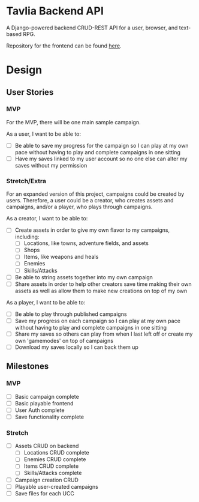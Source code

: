 # Tavlia Backend API
A Django-powered backend CRUD-REST API for a user, browser, and text-based RPG.

Repository for the frontend can be found [here](https://github.com/uriapete/tavlia-text-rpg-frontend).

# Design

## User Stories

### MVP

For the MVP, there will be one main sample campaign.

As a user, I want to be able to:
- [ ] Be able to save my progress for the campaign so I can play at my own pace without having to play and complete campaigns in one sitting
- [ ] Have my saves linked to my user account so no one else can alter my saves without my permission

### Stretch/Extra

For an expanded version of this project, campaigns could be created by users.
Therefore, a user could be a creator, who creates assets and campaigns, and/or a player, who plays through campaigns.

As a creator, I want to be able to:
- [ ] Create assets in order to give my own flavor to my campaigns, including:
    - [ ] Locations, like towns, adventure fields, and assets
    - [ ] Shops      
    - [ ] Items, like weapons and heals
    - [ ] Enemies
    - [ ] Skills/Attacks
- [ ] Be able to string assets together into my own campaign
- [ ] Share assets in order to help other creators save time making their own assets as well as allow them to make new creations on top of my own

As a player, I want to be able to:
- [ ] Be able to play through published campaigns
- [ ] Save my progress on each campaign so I can play at my own pace without having to play and complete campaigns in one sitting
- [ ] Share my saves so others can play from when I last left off or create my own 'gamemodes' on top of campaigns
- [ ] Download my saves locally so I can back them up

## Milestones
### MVP
- [ ] Basic campaign complete
- [ ] Basic playable frontend
- [ ] User Auth complete
- [ ] Save functionality complete

### Stretch
- [ ] Assets CRUD on backend
    - [ ] Locations CRUD complete
    - [ ] Enemies CRUD complete
    - [ ] Items CRUD complete
    - [ ] Skills/Attacks complete
- [ ] Campaign creation CRUD
- [ ] Playable user-created campaigns
- [ ] Save files for each UCC
